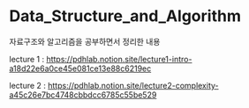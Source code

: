 # Data_Structure_and_Algorithm
자료구조와 알고리즘을 공부하면서 정리한 내용

lecture 1 : https://pdhlab.notion.site/lecture1-intro-a18d22e6a0ce45e081ce13e88c6219ec

lecture 2 : https://pdhlab.notion.site/lecture2-complexity-a45c26e7bc4748cbbdcc6785c55be529
